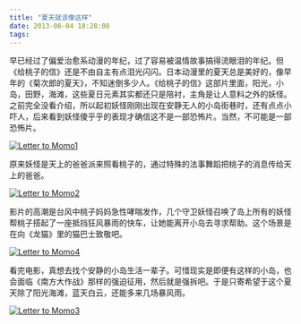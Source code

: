 ```yaml
---
title: "夏天就该像这样"
date: 2013-06-04 18:28:08
tags:
---
```


早已经过了偏爱治愈系动漫的年纪，过了容易被温情故事搞得流眼泪的年纪。但《给桃子的信》还是不由自主有点泪光闪闪。日本动漫里的夏天总是美好的，像早年的《菊次郎的夏天》，不知迷倒多少人。《给桃子的信》这部片里面，阳光，小岛，田野，海滩，这些夏日元素其实都还只是陪衬，主角是让人意料之外的妖怪。 之前完全没看介绍，所以起初妖怪刚刚出现在安静无人的小岛街巷时，还有点点小吓人，后来看到妖怪傻乎乎的表现才确信这不是一部恐怖片。当然，不可能是一部恐怖片。 

[![](../../../images/2013/Letter-to-Momo1.jpg "Letter to Momo1")](../../../images/2013/Letter-to-Momo1.jpg) 

原来妖怪是天上的爸爸派来照看桃子的，通过特殊的法事舞蹈把桃子的消息传给天上的爸爸。 

[![](../../../images/2013/Letter-to-Momo2.jpg "Letter to Momo2")](../../../images/2013/Letter-to-Momo2.jpg) 

影片的高潮是台风中桃子妈妈急性哮喘发作，几个守卫妖怪召唤了岛上所有的妖怪帮桃子搭起了一座抵挡狂风暴雨的快车，让她能离开小岛去寻求帮助。这个场景是在向《龙猫》里的猫巴士致敬吧。 

[![](../../../images/2013/Letter-to-Momo4.jpg "Letter to Momo4")](../../../images/2013/Letter-to-Momo4.jpg) 

看完电影，真想去找个安静的小岛生活一辈子。可惜现实是即便有这样的小岛，也会面临《南方大作战》那样的强迫征用，然后就是强拆吧。于是只寄希望于这个夏天除了阳光海滩，蓝天白云，还能多来几场暴风雨。 

[![](../../../images/2013/Letter-to-Momo3.jpg "Letter to Momo3")](../../../images/2013/Letter-to-Momo3.jpg)